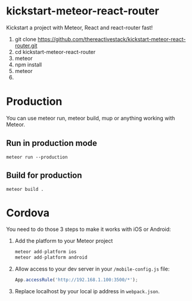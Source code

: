 # kickstart-meteor-react-router

Kickstart a project with Meteor, React and react-router fast!

1. git clone https://github.com/thereactivestack/kickstart-meteor-react-router.git
1. cd kickstart-meteor-react-router
1. meteor
2. npm install
3. meteor
4. 
# Production
You can use meteor run, meteor build, mup or anything working with Meteor.

## Run in production mode
`meteor run --production`

## Build for production
`meteor build .`

# Cordova
You need to do those 3 steps to make it works with iOS or Android:

1. Add the platform to your Meteor project

    ```javascript
    meteor add-platform ios
    meteor add-platform android
    ```
1. Allow access to your dev server in your `/mobile-config.js` file:

    ```javascript
    App.accessRule('http://192.168.1.100:3500/*');
    ```

1. Replace localhost by your local ip address in `webpack.json`.

